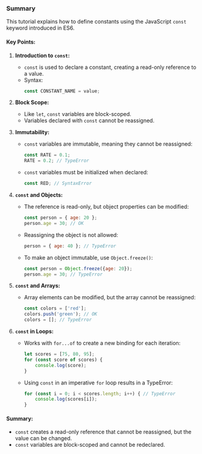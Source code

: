 ### Summary

This tutorial explains how to define constants using the JavaScript `const` keyword introduced in ES6.

#### Key Points:

1. **Introduction to `const`:**
   - `const` is used to declare a constant, creating a read-only reference to a value.
   - Syntax: 
     ```javascript
     const CONSTANT_NAME = value;
     ```

2. **Block Scope:**
   - Like `let`, `const` variables are block-scoped.
   - Variables declared with `const` cannot be reassigned.

3. **Immutability:**
   - `const` variables are immutable, meaning they cannot be reassigned:
     ```javascript
     const RATE = 0.1;
     RATE = 0.2; // TypeError
     ```
   - `const` variables must be initialized when declared:
     ```javascript
     const RED; // SyntaxError
     ```

4. **`const` and Objects:**
   - The reference is read-only, but object properties can be modified:
     ```javascript
     const person = { age: 20 };
     person.age = 30; // OK
     ```
   - Reassigning the object is not allowed:
     ```javascript
     person = { age: 40 }; // TypeError
     ```
   - To make an object immutable, use `Object.freeze()`:
     ```javascript
     const person = Object.freeze({age: 20});
     person.age = 30; // TypeError
     ```

5. **`const` and Arrays:**
   - Array elements can be modified, but the array cannot be reassigned:
     ```javascript
     const colors = ['red'];
     colors.push('green'); // OK
     colors = []; // TypeError
     ```

6. **`const` in Loops:**
   - Works with `for...of` to create a new binding for each iteration:
     ```javascript
     let scores = [75, 80, 95];
     for (const score of scores) {
         console.log(score);
     }
     ```
   - Using `const` in an imperative `for` loop results in a TypeError:
     ```javascript
     for (const i = 0; i < scores.length; i++) { // TypeError
         console.log(scores[i]);
     }
     ```

#### Summary:
- `const` creates a read-only reference that cannot be reassigned, but the value can be changed.
- `const` variables are block-scoped and cannot be redeclared.